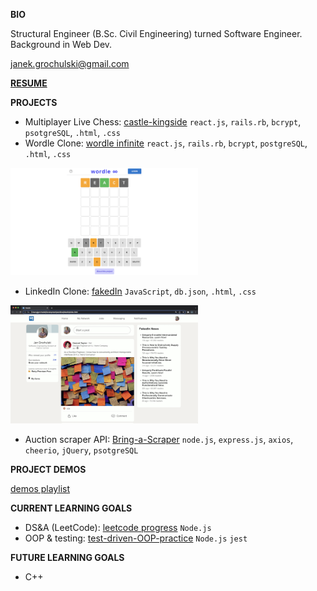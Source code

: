 **BIO**

Structural Engineer (B.Sc. Civil Engineering) turned Software Engineer. Background in Web Dev.

[janek.grochulski@gmail.com](mailto:janek.grochulski@gmail.com)

**[RESUME](https://drive.google.com/file/d/1Dl8nzGl_sJrATAnTLyVC042Z5rWb9ujB/view?usp=sharing)**

**PROJECTS**

- Multiplayer Live Chess: [castle-kingside](https://github.com/jgrochulski/castle-kingside) `react.js`, `rails.rb`, `bcrypt`, `psotgreSQL`, `.html`, `.css`
- Wordle Clone: [wordle infinite](https://wordle-infinite.herokuapp.com/) `react.js`, `rails.rb`, `bcrypt`, `postgreSQL`, `.html`, `.css`
<a href="https://wordle-infinite.herokuapp.com/">
<img
  src="/imgs/wordle_preview.png"
  alt="wordle clone preview image"
  title="wordle clone preview"
  style="display: inline-block; width: 300px"></a>
  
- LinkedIn Clone: [fakedIn](https://github.com/jgrochulski/fakedIn) `JavaScript`, `db.json`, `.html`, `.css`
<a href="https://github.com/jgrochulski/fakedIn">
<img
  src="/imgs/fakedin_preview.png"
  alt="linkedin clone preview image"
  title="linkedin clone preview"
  style="display: inline-block; margin: 0 auto; width: 300px"></a>
  
- Auction scraper API: [Bring-a-Scraper](https://rapidapi.com/janekgrochulski/api/bring-a-trailer-scraper) `node.js`, `express.js`, `axios`, `cheerio`, `jQuery`, `psotgreSQL`

**PROJECT DEMOS**

[demos playlist](https://youtube.com/playlist?list=PLE5RVUwC-xaypJXGxTxWRDwdP1PAcA8v4)

**CURRENT LEARNING GOALS**

- DS&A (LeetCode): [leetcode progress](https://github.com/jgrochulski/leetcode) `Node.js`
- OOP & testing: [test-driven-OOP-practice](https://github.com/jgrochulski/test-driven-OOP-practice) `Node.js` `jest`

**FUTURE LEARNING GOALS**

- C++
